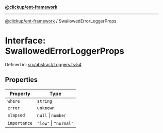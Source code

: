 [**@clickup/ent-framework**](../README.md)

***

[@clickup/ent-framework](../globals.md) / SwallowedErrorLoggerProps

# Interface: SwallowedErrorLoggerProps

Defined in: [src/abstract/Loggers.ts:54](https://github.com/clickup/ent-framework/blob/master/src/abstract/Loggers.ts#L54)

## Properties

| Property | Type |
| ------ | ------ |
| <a id="where"></a> `where` | `string` |
| <a id="error"></a> `error` | `unknown` |
| <a id="elapsed"></a> `elapsed` | `null` \| `number` |
| <a id="importance"></a> `importance` | `"low"` \| `"normal"` |
